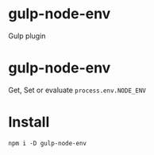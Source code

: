 # gulp-node-env
Gulp plugin

gulp-node-env
========

Get, Set or evaluate `process.env.NODE_ENV`

Install
========

```
npm i -D gulp-node-env
```